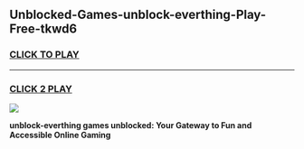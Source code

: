 
## Unblocked-Games-unblock-everthing-Play-Free-tkwd6
<h3>
<a href="https://premium76.site?title=unblock-everthing&ref=23A">CLICK TO PLAY</a></h3>
<hr>

<h3>
<a href="https://premium76.site?title=unblock-everthing&ref=23A">CLICK 2 PLAY</a>
  
</h3>

<a href="https://premium76.site?title=unblock-everthing&ref=23A"><img src="https://clearcache.store/games.png"></a>


**unblock-everthing games unblocked: Your Gateway to Fun and Accessible Online Gaming**
